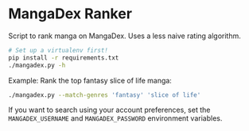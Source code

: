 # MangaDex Ranker

Script to rank manga on MangaDex. Uses a less naive rating algorithm.

```bash
# Set up a virtualenv first!
pip install -r requirements.txt
./mangadex.py -h
```

Example: Rank the top fantasy slice of life manga:

```bash
./mangadex.py --match-genres 'fantasy' 'slice of life'
```

If you want to search using your account preferences, set the `MANGADEX_USERNAME` and `MANGADEX_PASSWORD` environment variables.
